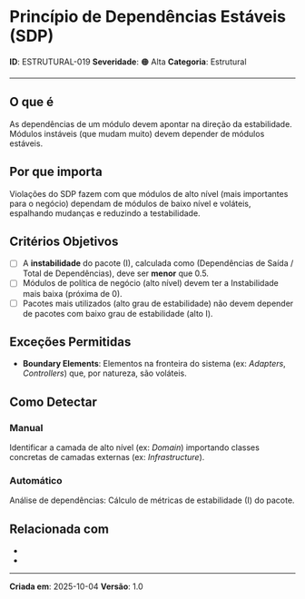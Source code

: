 # Princípio de Dependências Estáveis (SDP)
<!-- markdownlint-disable MD012 MD029 MD031 MD032 MD036 -->

**ID**: ESTRUTURAL-019
**Severidade**: 🟠 Alta
**Categoria**: Estrutural

---

## O que é

As dependências de um módulo devem apontar na direção da estabilidade. Módulos instáveis (que mudam muito) devem depender de módulos estáveis.

## Por que importa

Violações do SDP fazem com que módulos de alto nível (mais importantes para o negócio) dependam de módulos de baixo nível e voláteis, espalhando mudanças e reduzindo a testabilidade.

## Critérios Objetivos

- [ ] A **instabilidade** do pacote (I), calculada como (Dependências de Saída / Total de Dependências), deve ser **menor** que 0.5.
- [ ] Módulos de política de negócio (alto nível) devem ter a Instabilidade mais baixa (próxima de 0).
- [ ] Pacotes mais utilizados (alto grau de estabilidade) não devem depender de pacotes com baixo grau de estabilidade (alto I).

## Exceções Permitidas

- **Boundary Elements**: Elementos na fronteira do sistema (ex: *Adapters*, *Controllers*) que, por natureza, são voláteis.

## Como Detectar

### Manual

Identificar a camada de alto nível (ex: *Domain*) importando classes concretas de camadas externas (ex: *Infrastructure*).

### Automático

Análise de dependências: Cálculo de métricas de estabilidade (I) do pacote.

## Relacionada com

- [COMPORTAMENTAL-014]: reforça (DIP é o mecanismo principal para aderir ao SDP)
- [ESTRUTURAL-018]: complementa (Estabilidade de Pacotes)

---

**Criada em**: 2025-10-04
**Versão**: 1.0

